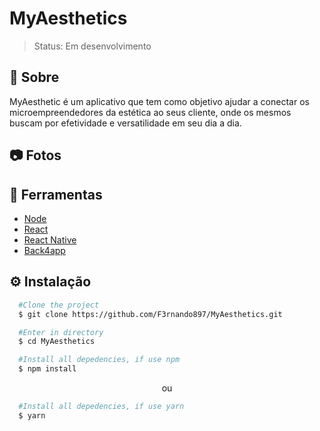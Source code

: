 # MyAesthetics
> Status: Em desenvolvimento

## 📕 Sobre
MyAesthetic é um aplicativo que tem como objetivo ajudar a conectar os microempreendedores da estética ao seus cliente, 
onde os mesmos buscam por efetividade e versatilidade em seu dia a dia. 

## 📷 Fotos



## 🔨 Ferramentas

- [Node](https://nodejs.org/docs/latest/api/)
- [React](https://legacy.reactjs.org/docs/getting-started.html)
- [React Native](https://reactnative.dev/docs/getting-started)
- [Back4app](https://www.back4app.com/)

## ⚙️ Instalação

```bash
  #Clone the project
  $ git clone https://github.com/F3rnando897/MyAesthetics.git
```

```bash
  #Enter in directory
  $ cd MyAesthetics
```

```bash
  #Install all depedencies, if use npm
  $ npm install
```
<p align="center">ou</p>

```bash
  #Install all depedencies, if use yarn
  $ yarn
```
